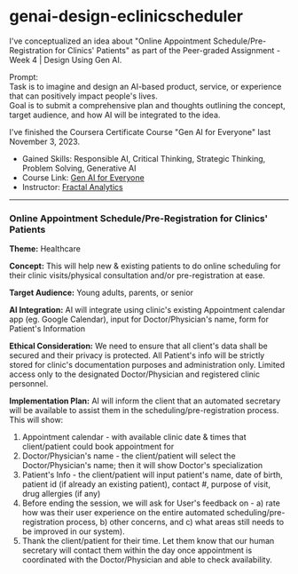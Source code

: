 # genai-design-eclinicscheduler

I've conceptualized an idea about "Online Appointment Schedule/Pre-Registration for Clinics' Patients" as part of the Peer-graded Assignment - Week 4 | Design Using Gen AI.

Prompt: \
Task is to imagine and design an AI-based product, service, or experience that can positively impact people's lives. \
Goal is to submit a comprehensive plan and thoughts outlining the concept, target audience, and how AI will be integrated to the idea.

I've finished the Coursera Certificate Course "Gen AI for Everyone" last November 3, 2023.
* Gained Skills: Responsible AI, Critical Thinking, Strategic Thinking, Problem Solving, Generative AI
* Course Link: [Gen AI for Everyone](https://coursera.org/share/05d9dcafa5c7ca67a9a4b2d47b07ecbd)
* Instructor: [Fractal Analytics](https://www.coursera.org/instructor/~131652149)

<hr>

### Online Appointment Schedule/Pre-Registration for Clinics' Patients

<b>Theme:</b> Healthcare

<b>Concept:</b> This will help new & existing patients to do online scheduling for their clinic 
visits/physical consultation and/or pre-registration at ease.

<b>Target Audience:</b> Young adults, parents, or senior

<b>AI Integration:</b> AI will integrate using clinic's existing Appointment calendar app (eg. Google Calendar), 
input for Doctor/Physician's name, form for Patient's Information

<b>Ethical Consideration:</b> We need to ensure that all client's data shall be secured and their privacy is protected. 
All Patient's info will be strictly stored for clinic's documentation purposes and administration only. 
Limited access only to the designated Doctor/Physician and registered clinic personnel.

<b>Implementation Plan:</b> AI will inform the client that an automated secretary will be available to assist 
them in the scheduling/pre-registration process. This will show:
 1) Appointment calendar - with available clinic date & times that client/patient could book appointment for
 2) Doctor/Physician's name - the client/patient will select the Doctor/Physician's name; 
    then it will show Doctor's specialization
 3) Patient's Info - the client/patient will input patient's name, date of birth, patient id (if already an existing patient), 
    contact #, purpose of visit, drug allergies (if any)
 4) Before ending the session, we will ask for User's feedback on - a) rate how was their user experience 
    on the entire automated scheduling/pre-registration process, b) other concerns, and c) what areas 
    still needs to be improved in our system).
 5) Thank the client/patient for their time. Let them know that our human secretary will contact them 
    within the day once appointment is coordinated with the Doctor/Physician and able to check availability. 

  
